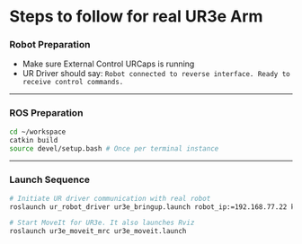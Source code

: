 # Steps to follow for real UR3e Arm

### Robot Preparation
- Make sure External Control URCaps is running
- UR Driver should say: `Robot connected to reverse interface. Ready to receive control commands.`
---
### ROS Preparation
```bash
cd ~/workspace
catkin build
source devel/setup.bash # Once per terminal instance
```
---
### Launch Sequence
```bash
# Initiate UR driver communication with real robot
roslaunch ur_robot_driver ur3e_bringup.launch robot_ip:=192.168.77.22 kinematics_config:=/home/user/catkin_ws/src/ur3e2_calib.yaml z_height:=0.77

# Start MoveIt for UR3e. It also launches Rviz
roslaunch ur3e_moveit_mrc ur3e_moveit.launch
```
